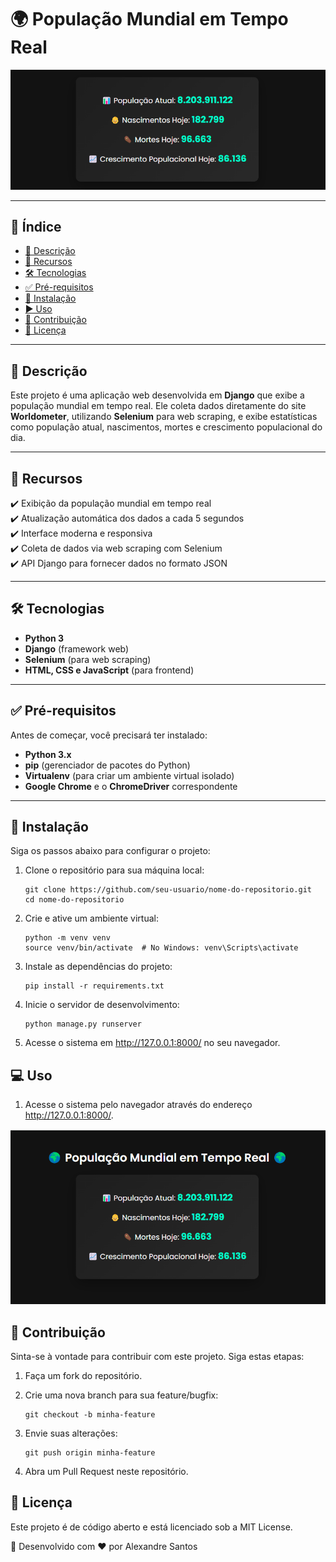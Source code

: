 # 🌍 População Mundial em Tempo Real

<img src = "https://github.com/allesantos/allesantos/blob/main/imagens/Django-population/population02.png">

---

## 📌 Índice
- [📜 Descrição](#-descrição)
- [🚀 Recursos](#-recursos)
- [🛠 Tecnologias](#-tecnologias)
- [✅ Pré-requisitos](#-pré-requisitos)
- [💾 Instalação](#-instalação)
- [▶️ Uso](#-uso)
- [🤝 Contribuição](#-contribuição)
- [📄 Licença](#-licença)

---

## 📌 Descrição  
Este projeto é uma aplicação web desenvolvida em **Django** que exibe a população mundial em tempo real. Ele coleta dados diretamente do site **Worldometer**, utilizando **Selenium** para web scraping, e exibe estatísticas como população atual, nascimentos, mortes e crescimento populacional do dia.  

---

## 🚀 Recursos  
✔️ Exibição da população mundial em tempo real  
✔️ Atualização automática dos dados a cada 5 segundos  
✔️ Interface moderna e responsiva  
✔️ Coleta de dados via web scraping com Selenium  
✔️ API Django para fornecer dados no formato JSON  

---

## 🛠 Tecnologias
- **Python 3**  
- **Django** (framework web)  
- **Selenium** (para web scraping)  
- **HTML, CSS e JavaScript** (para frontend)  

---

## ✅ Pré-requisitos  
Antes de começar, você precisará ter instalado:  
- **Python 3.x**  
- **pip** (gerenciador de pacotes do Python)  
- **Virtualenv** (para criar um ambiente virtual isolado)  
- **Google Chrome** e o **ChromeDriver** correspondente  

---


## 💾 Instalação
Siga os passos abaixo para configurar o projeto:

1. Clone o repositório para sua máquina local:

    ```
    git clone https://github.com/seu-usuario/nome-do-repositorio.git
    cd nome-do-repositorio
    ```

2. Crie e ative um ambiente virtual:

    ```
    python -m venv venv
    source venv/bin/activate  # No Windows: venv\Scripts\activate
    ```

3. Instale as dependências do projeto:

    ```
    pip install -r requirements.txt
    ```

4. Inicie o servidor de desenvolvimento:

    ```
    python manage.py runserver
    ```

5. Acesse o sistema em http://127.0.0.1:8000/ no seu navegador.


 
## 💻 Uso  

1. Acesse o sistema pelo navegador através do endereço http://127.0.0.1:8000/.

<img src = "https://github.com/allesantos/allesantos/blob/main/imagens/Django-population/population.png">

 
## 🤝 Contribuição
Sinta-se à vontade para contribuir com este projeto. Siga estas etapas:

1. Faça um fork do repositório.

2. Crie uma nova branch para sua feature/bugfix:

    ```
    git checkout -b minha-feature
    ```

3. Envie suas alterações:

    ```
    git push origin minha-feature
    ```

4. Abra um Pull Request neste repositório.

## 📜 Licença

Este projeto é de código aberto e está licenciado sob a MIT License.

📌 Desenvolvido com ❤️ por Alexandre Santos
